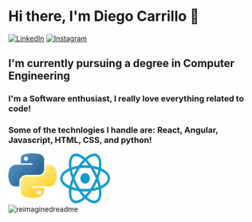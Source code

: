 # Hi there, I'm Diego Carrillo 👋
<a href="https://www.linkedin.com/in/diegocarrillodev/" target="_blank"><img src="https://img.shields.io/badge/LinkedIn-%230077B5.svg?&style=flat-square&logo=linkedin&logoColor=white" alt="LinkedIn"></a>
<a href="https://www.instagram.com/datacode32/" target="_blank"><img src="https://img.shields.io/badge/Instagram-%23E4405F.svg?&style=flat-square&logo=instagram&logoColor=white" alt="Instagram"></a>

## I'm currently pursuing a degree in Computer Engineering
### I'm a Software enthusiast, I really love everything related to code!
### Some of the technlogies I handle are: React, Angular, Javascript, HTML, CSS, and python!
<div style="display:'flex'">
  <img src="https://github.com/DiegoCarrillo32/DiegoCarrillo32/blob/main/Python-logo-notext.svg.png" width="100px" height="100px"/>
  <img src="https://github.com/DiegoCarrillo32/DiegoCarrillo32/blob/main/React.svg.png" width="100px" height="100px"/>  
</div>

<img src="https://myreadme.vercel.app/api/embed/YOURUSERNAME?panels=userstatistics,toprepositories,toplanguages,commitgraph" alt="reimaginedreadme" />


